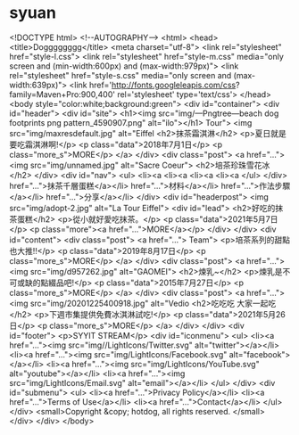 # syuan
 &lt;!DOCTYPE html> &lt;!--AUTOGRAPHY--> &lt;html> &lt;head>     &lt;title>Dogggggggg&lt;/title>     &lt;meta charset="utf-8">     &lt;link rel="stylesheet" href="style-l.css">     &lt;link rel="stylesheet" href="style-m.css" media="only screen and (min-width:600px) and (max-width:979px)">     &lt;link rel="stylesheet" href="style-s.css" media="only screen and (max-width:639px)">     &lt;link href='http://fonts.googleleapis.com/css? family=Maven+Pro:900,400' rel='stylesheet' type='text/css'> &lt;/head> &lt;body style="color:white;background:green">     &lt;div id="container">         &lt;div id="header">             &lt;div id="site">                 &lt;h1>&lt;img src="img/—Pngtree—beach dog footprints png pattern_4590907.png" alt="ilo">&lt;/h1> Tour">         &lt;img src="img/maxresdefault.jpg" alt="Eiffel &lt;h2>抹茶霜淇淋&lt;/h2> &lt;p>夏日就是要吃霜淇淋啊!&lt;/p> &lt;p class="data">2018年7月1日&lt;/p> &lt;p class="more_s">MORE&lt;/p> &lt;/a> &lt;/div> &lt;div class="post">     &lt;a href="..."> &lt;img src="img/unnamed.jpg" alt="Sacre Coeur"> &lt;h2>培茶珍珠雪花冰&lt;/h2> &lt;/div> &lt;div id="nav"> &lt;ul> &lt;li>&lt;a         &lt;li>&lt;a         &lt;li>&lt;a         &lt;li>&lt;a &lt;/ul> &lt;/div> href="...">抹茶千層蛋糕&lt;/a>&lt;/li> href="...">材料&lt;/a>&lt;/li> href="...">作法步驟&lt;/a>&lt;/li> href="...">分享&lt;/a>&lt;/li> &lt;/div> &lt;div id="headerpost">     &lt;img src="img/adopt-2.jpg" alt="La Tour Eiffel">     &lt;div id="lead"> &lt;h2>好吃的抹茶蛋糕&lt;/h2> &lt;p>從小就好愛吃抹茶。&lt;/p> &lt;p class="data">2021年5月7日&lt;/p> &lt;p class="more">&lt;a href="...">MORE&lt;/a>&lt;/p>     &lt;/div> &lt;/div> &lt;div id="content">     &lt;div class="post">         &lt;a href="...">   Team"> &lt;p>培茶系列的甜點也大推!!&lt;/p> &lt;p class="data">2019年8月17日&lt;/p> &lt;p class="more_s">MORE&lt;/p> &lt;/a> &lt;/div> &lt;div class="post">     &lt;a href="..."> &lt;img src="img/d957262.jpg" alt="GAOMEI"> &lt;h2>煉乳~&lt;/h2> &lt;p>煉乳是不可或缺的點綴品吧!&lt;/p> &lt;p class="data">2015年7月27日&lt;/p>         &lt;p class="more_s">MORE&lt;/p>     &lt;/a> &lt;/div> &lt;div class="post">     &lt;a href="...">         &lt;img src="img/20201225400918.jpg" alt="Vedio &lt;h2>吃吃吃 大家一起吃 &lt;/h2> &lt;p>下週市集提供免費冰淇淋試吃!&lt;/p> &lt;p class="data">2021年5月26日&lt;/p> &lt;p class="more_s">MORE&lt;/p> &lt;/a> &lt;/div> &lt;/div> &lt;div id="footer">     &lt;p>SYYIT STREAM&lt;/p>     &lt;div id="iconmenu">         &lt;ul>             &lt;li>&lt;a href="...">&lt;img src="img//LightIcons/Twitter.svg" alt="twitter">&lt;/a>&lt;/li>                     &lt;li>&lt;a href="...">&lt;img src="img/LightIcons/Facebook.svg" alt="facebook">&lt;/a>&lt;/li>                     &lt;li>&lt;a href="...">&lt;img src="img/LightIcons/YouTube.svg" alt="youtube">&lt;/a>&lt;/li>                     &lt;li>&lt;a href="...">&lt;img src="img/LightIcons/Email.svg" alt="email">&lt;/a>&lt;/li>                 &lt;/ul>             &lt;/div>             &lt;div id="submenu">                 &lt;ul>                     &lt;li>&lt;a href="...">Privacy Policy&lt;/a>&lt;/li>                     &lt;li>&lt;a href="...">Terms of Use&lt;/a>&lt;/li>                     &lt;li>&lt;a href="...">Contact&lt;/a>&lt;/li> &lt;/ul> &lt;/div>             &lt;small>Copyright &amp;copy; hotdog, all rights reserved. &lt;/small>         &lt;/div>     &lt;/div> &lt;/body>
